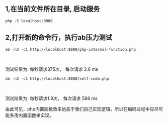 1,在当前文件所在目录, 启动服务
--------
<pre><code>php -S localhost:8080</code></pre>
2,打开新的命令行，执行ab压力测试  
--------
<pre><code>ab -n3 -c1 http://localhost:8080/php-internal-function.php</code></pre> <br>
测试结果为: 每秒请求375次， 每次请求 2.6 ms 
<pre><code>ab -n3 -c1 http://localhost:8080/self-code.php</code></pre> <br>
测试结果为: 每秒请求1.8次， 每次请求 588 ms

由此可见，php内置函数效率远高于我们自己实现逻辑，所以在编码过程中应尽可能多用内置函数来实现。 
